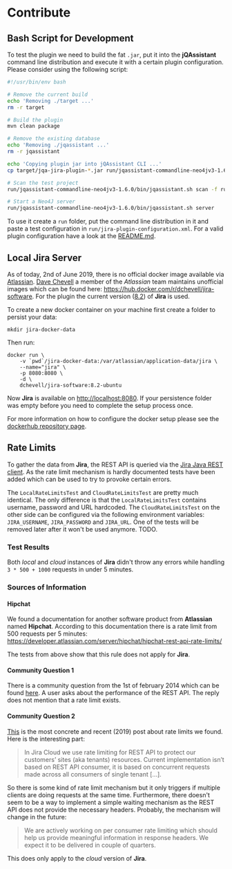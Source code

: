 # Contribute

## Bash Script for Development 

To test the plugin we need to build the fat `.jar`, put it into the **jQAssistant** command line distribution and execute it 
with a certain plugin configuration. Please consider using the following script:

```bash
#!/usr/bin/env bash

# Remove the current build
echo 'Removing ./target ...'
rm -r target

# Build the plugin
mvn clean package

# Remove the existing database
echo 'Removing ./jqassistant ...'
rm -r jqassistant

echo 'Copying plugin jar into jQAssistant CLI ...'
cp target/jqa-jira-plugin-*.jar run/jqassistant-commandline-neo4jv3-1.6.0/plugins/

# Scan the test project
run/jqassistant-commandline-neo4jv3-1.6.0/bin/jqassistant.sh scan -f run/jira-plugin-configuration.xml

# Start a Neo4J server
run/jqassistant-commandline-neo4jv3-1.6.0/bin/jqassistant.sh server
```

To use it create a `run` folder, put the command line distribution in it and paste a test configuration in 
`run/jira-plugin-configuration.xml`. For a valid plugin configuration have a look at the [README.md](README.md).

## Local Jira Server

As of today, 2nd of June 2019, there is no official docker image available via 
[Atlassian](https://hub.docker.com/u/atlassian). 
[Dave Chevell](https://community.atlassian.com/t5/user/viewprofilepage/user-id/792201) a member of the *Atlassian* team
maintains unofficial images which can be found here: https://hub.docker.com/r/dchevell/jira-software.
For the plugin the current version 
([8.2](https://confluence.atlassian.com/jirakb/jira-build-and-version-numbers-reference-347341143.html)) 
of **Jira** is used.

To create a new docker container on your machine first create a folder to persist your data:

```shell
mkdir jira-docker-data
```

Then run:

```shell
docker run \
    -v `pwd`/jira-docker-data:/var/atlassian/application-data/jira \
    --name="jira" \
    -p 8080:8080 \
    -d \
    dchevell/jira-software:8.2-ubuntu
```

Now **Jira** is available on [http://localhost:8080](http://localhost:8080). If your persistence folder was empty before
you need to complete the setup process once.

For more information on how to configure the docker setup please see the 
[dockerhub repository page](https://hub.docker.com/r/dchevell/jira-software).

## Rate Limits

To gather the data from **Jira**, the REST API is queried via the 
[Jira Java REST client](https://bitbucket.org/atlassian/jira-rest-java-client/src/master/). As the rate limit mechanism
is hardly documented tests have been added which can be used to try to provoke certain errors. 

The `LocalRateLimitsTest` and `CloudRateLimitsTest` are pretty much identical. The only difference is that the 
`LocalRateLimitsTest` contains username, password and URL hardcoded. The `CloudRateLimitsTest` on the other side can be 
configured via the following environment variables: `JIRA_USERNAME`, `JIRA_PASSWORD` and `JIRA_URL`. One of the tests
will be removed later after it won't be used anymore. TODO.

### Test Results

Both *local* and *cloud* instances of **Jira** didn't throw any errors while handling `3 * 500 + 1000` requests 
in under 5 minutes.

### Sources of Information

#### Hipchat

We found a documentation for another software product from **Atlassian** named **Hipchat**. According to this 
documentation there is a rate limit from 500 requests per 5 minutes: 
https://developer.atlassian.com/server/hipchat/hipchat-rest-api-rate-limits/

The tests from above show that this rule does not apply for **Jira**.

#### Community Question 1

There is a community question from the 1st of february 2014 which can be found 
[here](https://community.atlassian.com/t5/Answers-Developer-Questions/Does-JIRA-limit-the-rate-that-REST-API-requests-are-handled/qaq-p/555943).
A user asks about the performance of the REST API. The reply does not mention that a rate limit exists.

#### Community Question 2

[This](https://community.developer.atlassian.com/t/are-there-rate-limits-for-jira-cloud-apis/4317/22) is 
the most concrete and recent (2019) post about rate limits we found. Here is the interesting part:

> In Jira Cloud we use rate limiting for REST API to protect our customers’ sites (aka tenants) resources. 
  Current implementation isn’t based on REST API consumer, it is based on concurrent requests made across all 
  consumers of single tenant [...].
  
So there is some kind of rate limit mechanism but it only triggers if multiple clients are doing requests
at the same time. Furthermore, there doesn't seem to be a way to implement a simple waiting mechanism as the REST API
does not provide the necessary headers. Probably, the mechanism will change in the future:

> We are actively working on per consumer rate limiting which should help us provide meaningful information in 
  response headers. We expect it to be delivered in couple of quarters.
  
This does only apply to the *cloud* version of **Jira**.